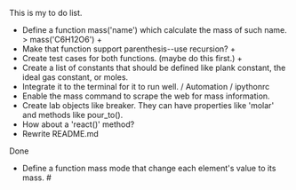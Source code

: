 This is my to do list.

- Define a function mass('name') which calculate the mass of such name. > mass('C6H12O6') +
- Make that function support parenthesis--use recursion? +
- Create test cases for both functions. (maybe do this first.) +
- Create a list of constants that should be defined like plank constant, the ideal gas constant, or moles.
- Integrate it to the terminal for it to run well. / Automation / ipythonrc
- Enable the mass command to scrape the web for mass information.
- Create lab objects like breaker. They can have properties like 'molar' and methods like pour_to().
- How about a 'react()' method?
- Rewrite README.md

Done

- Define a function mass mode that change each element's value to its mass. #
